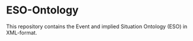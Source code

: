 # ESO-Ontology

This repository contains the Event and implied Situation Ontology (ESO) in XML-format. 
